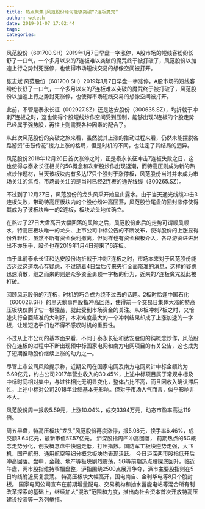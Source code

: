 ```yaml
---
title: 热点聚焦|风范股份缘何能够突破“7连板魔咒”
author: wetech
date: 2019-01-07 17:02:44
tags: 
categories: 
---
```

风范股份（601700.SH）2019年1月7日早盘一字涨停，A股市场的短线客纷纷长舒了一口气，一个多月以来的7连板难以突破的魔咒终于被打破了，风范股份以加速上行之势封死涨停，也使得市场短线交易的想像空间被打开。
<!-- more -->
张志斌
风范股份（601700.SH）2019年1月7日早盘一字涨停，A股市场的短线客纷纷长舒了一口气，一个多月以来的7连板难以突破的魔咒终于被打破了，风范股份以加速上行之势封死涨停，也使得市场短线交易的想像空间被打开。
此前，不管是泰永长征（002927.SZ）还是达安股份（300635.SZ），均折戟于冲刺7连板之时，这也使得个股短线炒作空间受到压制，能够出现3连板的个股走势已经属于强势股，再往上则需要各种因素的配合了。
从此次风范股份的突破之旅来看，虽然就其上涨的推动过程来看，仍然未能摆脱各路游资“击鼓传花”接力上涨的格局，但是时机的不同，也注定了其结局的迥异。
风范股份2018年12月26日首次涨停之时，正是泰永长征冲击7连板失败之日，这也使得与泰永长征相关的5G概念和次新股炒作出现退潮，而特高压则成为新的热点炒作题材，当天该板块内有多达17只个股封于涨停板，风范股份当时并未成为市场关注的焦点，市场最关注的是当时已经2连板的通光线缆（300265.SZ）。
不过到了12月27日，风范股份的龙头风采开始显山露水。由于当天通光线缆冲击3连板失败，带动特高压板块内的个股纷纷冲高回落，风范股份尾盘的回封涨停使得其成为了该板块唯一的2连板，板块龙头地位确立。
在熬过了27日大盘高开大幅回落的风险之后，风范股份此后的走势可谓顺风顺水，特高压板块唯一的龙头、上市公司中标公告的不断发布，使得股价的上涨显得份外轻松，虽然不断有资金获利撤离，但同样也有资金积极介入，各路游资进进出出不亦乐乎，股价也在2019年1月4日迎来了6连板。
由于此前泰永长征和达安股份均折戟于冲刺7连板之时，市场本来对于风范股份能否迈过这道坎心存疑虑，不过随着4日盘后传来央行全面降准的消息，这样的疑虑迅速消散，继之而来的则是众多资金勇顶一字板的行为，近来的7连板魔咒就此被打破。
回顾风范股份的7连板，时机的巧合成为绕不过去的话题。2板时恰逢中国石化（600028.SH）的黑天鹅事件股指冲高回落，使得前一个交易日集体大涨的特高压板块仅剩了它一根独苗，就此受到市场资金的关注。从6板冲刺7板之时，又恰逢央行全面降准的大利好，本来难度最大的一个冲刺结果却成了上涨加速的一字板，让超短选手们也不得不感叹时机的重要性。
不过从上市公司的基本面来看，不同于泰永长征和达安股份的纯概念炒作，风范股份在连板的过程中不断出现预中标国家电网和南方电网项目的有关公告，这也成为了短期推动股价继续上涨的动力之一。
尽管上市公司风险提示称，近期公司在国家电网及南方电网累计中标金额约为6.69亿元，约占公司2017年营业收入的30.45%，上述中标项目属于常规中标及中标时间相对集中，与过往相比无明显变化，整体占比不高，而且因收入确认滞后性，上述中标对公司2018年业绩基本无影响。但对于市场人气而言，似乎影响并不大。
风范股份周一报收5.59元，上涨10.04%，成交3394万元，动态市盈率高达119倍。
 
 
周五早盘，特高压板块“龙头”风范股份再度涨停，报5.08元，换手率6.46%，成交额3.64亿元，最新市值57.57亿元。
沪深股指周四冲高回落， 前期热点的5G概念走势分化，创投概念盘中快速走低，打压指数。国防军工板块逆势走强，大飞机、国产航母、通用航空等细分概念板块均表现活跃。
今日沪深两市股指低开后冲高回落。盘中，金融、地产等板块剧烈震荡，5G等前期热点股探底回升。临近午盘，两市股指维持窄幅盘整，沪指围绕2500点展开争夺，深市主要股指则在5日均线附近反复震荡。
特高压板块大幅高开，国电南自、金利华电等8只个股封板。
国家电网公司宣布在前期增量配电、交易机构和抽水蓄能电站等混合所有制改革探索的基础上，继续加大“混改”范围和力度，推出向社会资本首次开放特高压建设投资等一系列举措。

